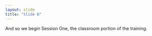 ```yaml
---
layout: slide
title: "Slide 6"
---
```


And so we begin Session One, the classroom portion of the training.